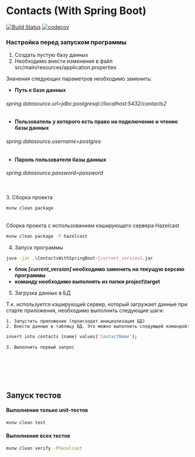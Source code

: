 # Contacts (With Spring Boot)
[![Build Status](https://travis-ci.org/GolovchenkoA/ContactsWithSpringBoot.svg?branch=master)](https://travis-ci.org/GolovchenkoA/ContactsWithSpringBoot)
[![codecov](https://codecov.io/gh/GolovchenkoA/ContactsWithSpringBoot/branch/master/graph/badge.svg)](https://codecov.io/gh/GolovchenkoA/ContactsWithSpringBoot)
### Настройка перед запуском программы

1. Создать пустую базу данных
2. Необходимо внести изменения в файл src/main/resources/application.properties

Значения следующих параметров необходимо заменить:

* **Путь к базе данных**<br />
###### _spring.datasource.url=jdbc:postgresql://localhost:5432/contacts2_

* **Пользователь у которого есть право на подключение и чтение базы данных**<br />
###### _spring.datasource.username=postgres_

* **Пароль пользователя базы данных**<br />
###### _spring.datasource.password=password_
<br />
3. Сборка проекта</br>

```sh
mvnw clean package 
```
</br>
Сборка проекта с использованием кэширующего сервера Hazelcast<br />

```sh
mvnw clean package -P hazelcast
```
4. Запуск программы
```sh
java -jar .\ContactsWithSpringBoot-[current_version].jar
```

* **блок _[current_version]_ необходимо заменить на текущую версию программы**
* **команду необходимо выполнять из папки project\target**


5. Загрузка данных в БД

Т.к. используется кэширующий сервер, который загружает данные при старте приложения, необходимо выполнить следующие шаги:

    1. Запустить приложение (происходит инициализация БД)
    2. Внести данные в таблицу БД. Это можно выполнить следующей командой:
```sh
insert into contacts (name) values('ContactName');
```
    3. Выполнить первый запрос
</br>
</br>
</br>
</br>

## Запуск тестов

#### Выполнение только unit-тестов
```sh
mvnw clean test
```
#### Выполнение всех тестов
```sh
mvnw clean verify -Phazelcast
```